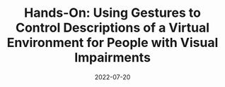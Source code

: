 ---
title: "Hands-On: Using Gestures to Control Descriptions of a Virtual Environment for People with Visual Impairments"
image: "https://rgonzalezp.github.io/src/assets/img/hands-on/figuregesturev4.jpg"
date:  2022-07-20
conference: "Submitted to UIST'22"
short_desc: "We created a series of hand gestures that can be use by people with visual impairments to trigger descriptions interactively in a VR environment. These gestures allow people with visual impairments obtain information about the environment, and also dynamically control the speech rate of the voice reader."
---